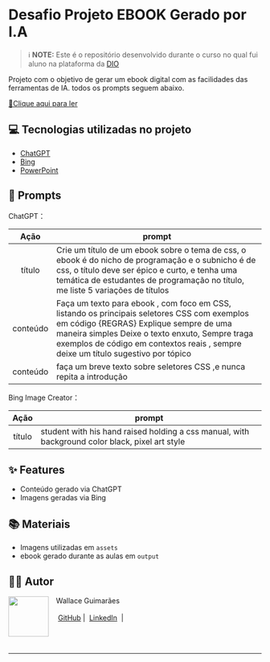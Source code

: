 
# Desafio Projeto EBOOK Gerado por I.A


 > ℹ️ **NOTE:** Este é o repositório desenvolvido durante o curso no qual fui aluno na plataforma da [DIO](https://dio.me)

Projeto com o objetivo de gerar um ebook digital com as facilidades das ferramentas de IA. todos os prompts
seguem abaixo.

<a href="" title="View PDF now"> 📕Clique aqui para ler</a>

## 💻 Tecnologias utilizadas no projeto

- [ChatGPT](https://chat.openai.com/) 
- [Bing](https://www.bing.com/?cc=br)
- [PowerPoint](https://www.microsoft.com/en/microsoft-365/powerpoint)

## 🧠 Prompts


ChatGPT：

|   Ação   | prompt                                                                                                                                                                                                                                                                         |
| :------: | ------------------------------------------------------------------------------------------------------------------------------------------------------------------------------------------------------------------------------------------------------------------------------ |
|  título  | Crie um título de um ebook sobre o tema de css, o ebook é do nicho de programação e o subnicho é de css, o título deve ser épico e curto, e tenha uma temática de estudantes de programação no título, me liste 5 variações de títulos                                                        |
| conteúdo | Faça um texto para ebook , com foco em CSS, listando os principais seletores CSS com exemplos em código {REGRAS} Explique sempre de uma maneira simples Deixe o texto enxuto, Sempre traga exemplos de código em contextos reais , sempre deixe um título sugestivo por tópico |
| conteúdo | faça um breve texto sobre seletores CSS ,e nunca repita a introdução |


Bing Image Creator：

|  Ação  | prompt                                                                                 |
| :----: | -------------------------------------------------------------------------------------- |
| título | student with his hand raised holding a css manual, with background color black, pixel art style |

## ✨ Features

- Conteúdo gerado via ChatGPT
- Imagens geradas via Bing

## 📚 Materiais

- Imagens utilizadas em `assets`
- ebook gerado durante as aulas em `output`
## 👨‍💻 Autor
<p>
    <img 
      align=left 
      margin=10 
      width=80 
      src="https://avatars.githubusercontent.com/u/140450548?v=4"
    />
    <p>&nbsp&nbsp&nbspWallace Guimarães<br><br>
    &nbsp&nbsp&nbsp
    <a href="https://github.com/Wallace-Guimaraes">
    GitHub</a>&nbsp;|&nbsp;
    <a href="https://www.linkedin.com/in/wallace-guimar%C3%A3es-0bb287283/">LinkedIn</a>
&nbsp;|&nbsp;</p>
</p>
<br/><br/>
<p>

---

